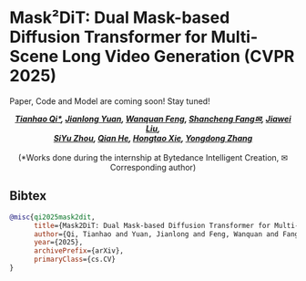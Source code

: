 # Mask&sup2;DiT: Dual Mask-based Diffusion Transformer for Multi-Scene Long Video Generation (CVPR 2025)

Paper, Code and Model are coming soon! Stay tuned!

<div align="center">

_**[Tianhao Qi*](https://github.com/Tianhao-Qi/), [Jianlong Yuan](https://scholar.google.com.tw/citations?user=vYe1uCQAAAAJ&hl=zh-CN), [Wanquan Feng](https://wanquanf.github.io/), [Shancheng Fang✉](https://scholar.google.com/citations?user=8Efply8AAAAJ&hl=zh-CN), [Jiawei Liu](https://scholar.google.com/citations?user=X21Fz-EAAAAJ&hl=en&authuser=1), <br>[SiYu Zhou](https://openreview.net/profile?id=~SiYu_Zhou3), [Qian He](https://scholar.google.com/citations?view_op=list_works&hl=zh-CN&authuser=1&user=9rWWCgUAAAAJ), [Hongtao Xie](https://imcc.ustc.edu.cn/_upload/tpl/0d/13/3347/template3347/xiehongtao.html), [Yongdong Zhang](https://scholar.google.com.hk/citations?user=hxGs4ukAAAAJ&hl=zh-CN)**_
<br><br>
(*Works done during the internship at Bytedance Intelligent Creation, ✉Corresponding author)

</div>

## Bibtex
```bibtex
@misc{qi2025mask2dit,
      title={Mask2DiT: Dual Mask-based Diffusion Transformer for Multi-Scene Long Video Generation}, 
      author={Qi, Tianhao and Yuan, Jianlong and Feng, Wanquan and Fang, Shancheng and Liu, Jiawei and Zhou, SiYu and He, Qian and Xie, Hongtao and Zhang, Yongdong},
      year={2025},
      archivePrefix={arXiv},
      primaryClass={cs.CV}
}
```